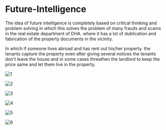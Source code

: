 # Future-Intelligence

The idea of future intelligence is completely based on critical thinking and problem solving in which this solves the problem of many frauds and scams in the real estate department of DHA. where it has a lot of dublication and fabrication of the property documents in the vicinity.

In which if someone lives abroad and has rent out his/her property. the tenants capture the property even after giving several notices the tenants don't leave the house and in some cases threathen the landlord to keep the price same and let them live in the property.


![1](https://user-images.githubusercontent.com/32579549/72637034-2fe09300-3982-11ea-95ba-1feeb3404c24.jpg)

![2](https://user-images.githubusercontent.com/32579549/72637036-2fe09300-3982-11ea-9ec7-a83d0935336a.jpg)

![3](https://user-images.githubusercontent.com/32579549/72637037-30792980-3982-11ea-9e0c-e6efcb237125.jpg)

![4](https://user-images.githubusercontent.com/32579549/72637040-30792980-3982-11ea-9cdf-5192a1c760a9.jpg)

![5](https://user-images.githubusercontent.com/32579549/72637042-30792980-3982-11ea-94f3-5ca88aa3d8d6.jpg)

![6](https://user-images.githubusercontent.com/32579549/72637044-3111c000-3982-11ea-960c-693f05e36297.jpg)
